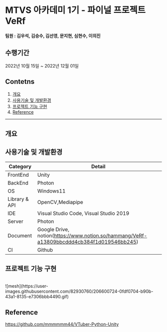 # MTVS 아카데미 1기 - 파이널 프로젝트 VeRf 

#### 팀원 : 김우석, 김승수, 김선영, 문지현, 심현수, 이의진

## 수행기간
2022년 10월 15일 ~ 2022년 12월 01일

## Contetns

1. [개요](#개요)
2. [사용기술 및 개발환경](#사용기술-및-개발환경)
3. [프로젝트 기능 구현](#프로젝트-기능-구현)
4. [Reference](#Reference)
------------

## 개요


## 사용기술 및 개발환경

Category | Detail
|---|---|
FrontEnd | Unity
BackEnd | Photon
OS | Windows11
Library & API | OpenCV,Mediapipe
IDE | Visual Studio Code, Visual Studio 2019
Server | Photon
Document | Google Drive, notion(https://www.notion.so/hammang/VeRf-a13809bbcddd4cb384f1d019546bb245)
CI | Github

## 프로젝트 기능 구현

<br>
![mesh](https://user-images.githubusercontent.com/82930760/206600724-0fdf0704-b90b-43a1-8135-e7306bbb4490.gif)



## Reference
https://github.com/mmmmmm44/VTuber-Python-Unity

